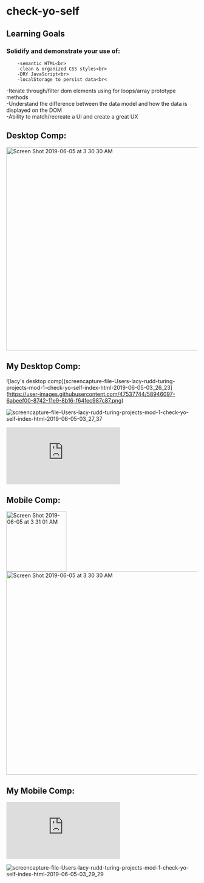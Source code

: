 # check-yo-self

## Learning Goals


   ### Solidify and demonstrate your use of:<br>
        -semantic HTML<br> 
        -clean & organized CSS styles<br>
        -DRY JavaScript<br>
        -localStorage to persist data<br<
   -Iterate through/filter dom elements using for loops/array prototype methods<br>
    -Understand the difference between the data model and how the data is displayed on the DOM<br>
    -Ability to match/recreate a UI and create a great UX<br>
    
   ## Desktop Comp:
   <img width="535" alt="Screen Shot 2019-06-05 at 3 30 30 AM" src="https://user-images.githubusercontent.com/47537744/58947223-bbcfe280-8744-11e9-9bca-d647d3cf1ba5.png">
    
   ## My Desktop Comp:
   ![lacy's desktop comp](screencapture-file-Users-lacy-rudd-turing-projects-mod-1-check-yo-self-index-html-2019-06-05-03_26_23](https://user-images.githubusercontent.com/47537744/58946097-6abeef00-8742-11e9-8b16-f64fec987c87.png)
    
   ![screencapture-file-Users-lacy-rudd-turing-projects-mod-1-check-yo-self-index-html-2019-06-05-03_27_37](https://user-images.githubusercontent.com/47537744/58946299-cb4e2c00-8742-11e9-8df7-a4889f2f9fff.png)
    
   ![screencapture-file-Users-lacy-rudd-turing-projects-mod-1-check-yo-self-index-html-2019-06-05-03_28_47.pdf](https://github.com/dawnlunacy/Pictures/files/3256503/screencapture-file-Users-lacy-rudd-turing-projects-mod-1-check-yo-self-index-html-2019-06-05-03_28_47.pdf)

    
   ## Mobile Comp:
    
<img width="158" alt="Screen Shot 2019-06-05 at 3 31 01 AM" src="https://user-images.githubusercontent.com/47537744/58947297-dd30ce80-8744-11e9-9cd3-c5609c6c4490.png">

<img width="535" alt="Screen Shot 2019-06-05 at 3 30 30 AM" src="https://user-images.githubusercontent.com/47537744/58947420-23862d80-8745-11e9-841d-ac628e9ed954.png">
    
    
   ## My Mobile Comp:
    
   ![screencapture-file-Users-lacy-rudd-turing-projects-mod-1-check-yo-self-index-html-2019-06-05-03_28_47.pdf](https://github.com/dawnlunacy/Pictures/files/3256517/screencapture-file-Users-lacy-rudd-turing-projects-mod-1-check-yo-self-index-html-2019-06-05-03_28_47.pdf)
    
   ![screencapture-file-Users-lacy-rudd-turing-projects-mod-1-check-yo-self-index-html-2019-06-05-03_29_29](https://user-images.githubusercontent.com/47537744/58946846-fc7b2c00-8743-11e9-8fa4-6ba88837fe0a.png)
    
